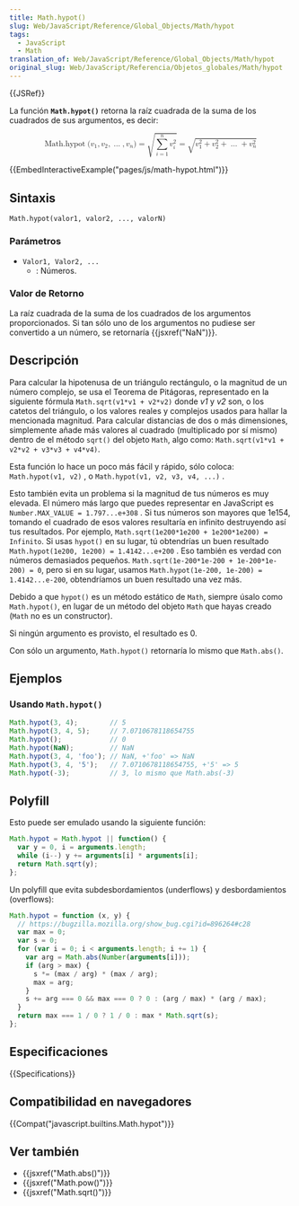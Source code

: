 ```yaml
---
title: Math.hypot()
slug: Web/JavaScript/Reference/Global_Objects/Math/hypot
tags:
  - JavaScript
  - Math
translation_of: Web/JavaScript/Reference/Global_Objects/Math/hypot
original_slug: Web/JavaScript/Referencia/Objetos_globales/Math/hypot
---
```


{{JSRef}}

La función **`Math.hypot()`** retorna la raíz cuadrada de la suma de los cuadrados de sus argumentos, es decir:

<math display="block"><semantics><mrow><mstyle mathvariant="monospace"><mrow><mo lspace="0em" rspace="thinmathspace">Math.hypot</mo><mo stretchy="false">(</mo><msub><mi>v</mi><mn>1</mn></msub><mo>,</mo><msub><mi>v</mi><mn>2</mn></msub><mo>,</mo><mo>…</mo><mo>,</mo><msub><mi>v</mi><mi>n</mi></msub><mo stretchy="false">)</mo></mrow></mstyle><mo>=</mo><msqrt><mrow><munderover><mo>∑</mo><mrow><mi>i</mi><mo>=</mo><mn>1</mn></mrow><mi>n</mi></munderover><msubsup><mi>v</mi><mi>i</mi><mn>2</mn></msubsup></mrow></msqrt><mo>=</mo><msqrt><mrow><msubsup><mi>v</mi><mn>1</mn><mn>2</mn></msubsup><mo>+</mo><msubsup><mi>v</mi><mn>2</mn><mn>2</mn></msubsup><mo>+</mo><mo>…</mo><mo>+</mo><msubsup><mi>v</mi><mi>n</mi><mn>2</mn></msubsup></mrow></msqrt></mrow></semantics></math>

{{EmbedInteractiveExample("pages/js/math-hypot.html")}}

## Sintaxis

```
Math.hypot(valor1, valor2, ..., valorN)
```

### Parámetros

- `Valor1, Valor2, ...`
  - : Números.

### Valor de Retorno

La raíz cuadrada de la suma de los cuadrados de los argumentos proporcionados. Si tan sólo uno de los argumentos no pudiese ser convertido a un número, se retornaría {{jsxref("NaN")}}.

## Descripción

Para calcular la hipotenusa de un triángulo rectángulo, o la magnitud de un número complejo, se usa el Teorema de Pitágoras, representado en la siguiente fórmula `Math.sqrt(v1*v1 + v2*v2)` donde _v1_ y _v2_ son, o los catetos del triángulo, o los valores reales y complejos usados para hallar la mencionada magnitud. Para calcular distancias de dos o más dimensiones, simplemente añade más valores al cuadrado (multiplicado por sí mismo) dentro de el método `sqrt()` del objeto `Math`, algo como: `Math.sqrt(v1*v1 + v2*v2 + v3*v3 + v4*v4)`.

Esta función lo hace un poco más fácil y rápido, sólo coloca: `Math.hypot(v1, v2)` , o `Math.hypot(v1, v2, v3, v4, ...)` .

Esto también evita un problema si la magnitud de tus números es muy elevada. El número más largo que puedes representar en JavaScript es `Number.MAX_VALUE = 1.797...e+308` . Si tus números son mayores que 1e154, tomando el cuadrado de esos valores resultaría en infinito destruyendo así tus resultados. Por ejemplo, `Math.sqrt(1e200*1e200 + 1e200*1e200) = Infinito`. Si usas `hypot()` en su lugar, tú obtendrías un buen resultado `Math.hypot(1e200, 1e200) = 1.4142...e+200` . Eso también es verdad con números demasiados pequeños. `Math.sqrt(1e-200*1e-200 + 1e-200*1e-200) = 0`, pero si en su lugar, usamos `Math.hypot(1e-200, 1e-200) = 1.4142...e-200`, obtendríamos un buen resultado una vez más.

Debido a que `hypot()` es un método estático de `Math`, siempre úsalo como `Math.hypot()`, en lugar de un método del objeto `Math` que hayas creado (`Math` no es un constructor).

Si ningún argumento es provisto, el resultado es 0.

Con sólo un argumento, `Math.hypot()` retornaría lo mismo que `Math.abs()`.

## Ejemplos

### Usando `Math.hypot()`

```js
Math.hypot(3, 4);        // 5
Math.hypot(3, 4, 5);     // 7.0710678118654755
Math.hypot();            // 0
Math.hypot(NaN);         // NaN
Math.hypot(3, 4, 'foo'); // NaN, +'foo' => NaN
Math.hypot(3, 4, '5');   // 7.0710678118654755, +'5' => 5
Math.hypot(-3);          // 3, lo mismo que Math.abs(-3)
```

## Polyfill

Esto puede ser emulado usando la siguiente función:

```js
Math.hypot = Math.hypot || function() {
  var y = 0, i = arguments.length;
  while (i--) y += arguments[i] * arguments[i];
  return Math.sqrt(y);
};
```

Un polyfill que evita subdesbordamientos (underflows) y desbordamientos (overflows):

```js
Math.hypot = function (x, y) {
  // https://bugzilla.mozilla.org/show_bug.cgi?id=896264#c28
  var max = 0;
  var s = 0;
  for (var i = 0; i < arguments.length; i += 1) {
    var arg = Math.abs(Number(arguments[i]));
    if (arg > max) {
      s *= (max / arg) * (max / arg);
      max = arg;
    }
    s += arg === 0 && max === 0 ? 0 : (arg / max) * (arg / max);
  }
  return max === 1 / 0 ? 1 / 0 : max * Math.sqrt(s);
};
```

## Especificaciones

{{Specifications}}

## Compatibilidad en navegadores

{{Compat("javascript.builtins.Math.hypot")}}

## Ver también

- {{jsxref("Math.abs()")}}
- {{jsxref("Math.pow()")}}
- {{jsxref("Math.sqrt()")}}
